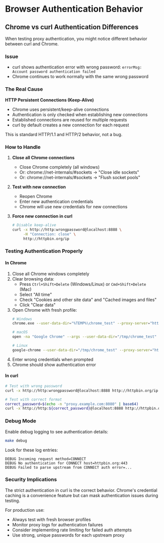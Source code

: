 # Browser Authentication Behavior

## Chrome vs curl Authentication Differences

When testing proxy authentication, you might notice different behavior between curl and Chrome.

### Issue
- curl shows authentication error with wrong password: `errorMsg: Account password authentication failed`
- Chrome continues to work normally with the same wrong password

### The Real Cause

**HTTP Persistent Connections (Keep-Alive)**
- Chrome uses persistent/keep-alive connections
- Authentication is only checked when establishing new connections
- Established connections are reused for multiple requests
- curl by default creates a new connection for each request

This is standard HTTP/1.1 and HTTP/2 behavior, not a bug.

### How to Handle

1. **Close all Chrome connections**
   - Close Chrome completely (all windows)
   - Or: chrome://net-internals/#sockets → "Close idle sockets"
   - Or: chrome://net-internals/#sockets → "Flush socket pools"

2. **Test with new connection**
   - Reopen Chrome
   - Enter new authentication credentials
   - Chrome will use new credentials for new connections

3. **Force new connection in curl**
   ```bash
   # Disable keep-alive
   curl -x http://http:wrongpassword@localhost:8888 \
        -H "Connection: close" \
        http://httpbin.org/ip
   ```

### Testing Authentication Properly

#### In Chrome
1. Close all Chrome windows completely
2. Clear browsing data:
   - Press `Ctrl+Shift+Delete` (Windows/Linux) or `Cmd+Shift+Delete` (Mac)
   - Select "All time"
   - Check "Cookies and other site data" and "Cached images and files"
   - Click "Clear data"
3. Open Chrome with fresh profile:
   ```bash
   # Windows
   chrome.exe --user-data-dir="%TEMP%\chrome_test" --proxy-server="http://localhost:8888"
   
   # macOS
   open -na "Google Chrome" --args --user-data-dir="/tmp/chrome_test" --proxy-server="http://localhost:8888"
   
   # Linux
   google-chrome --user-data-dir="/tmp/chrome_test" --proxy-server="http://localhost:8888"
   ```
4. Enter wrong credentials when prompted
5. Chrome should show authentication error

#### In curl
```bash
# Test with wrong password
curl -x http://http:wrongpassword@localhost:8888 http://httpbin.org/ip

# Test with correct format
correct_password=$(echo -n "proxy.example.com:8080" | base64)
curl -x http://http:${correct_password}@localhost:8888 http://httpbin.org/ip
```

### Debug Mode

Enable debug logging to see authentication details:
```bash
make debug
```

Look for these log entries:
```
DEBUG Incoming request method=CONNECT
DEBUG No authentication for CONNECT host=httpbin.org:443
DEBUG Failed to parse upstream from CONNECT auth error=...
```

### Security Implications

The strict authentication in curl is the correct behavior. Chrome's credential caching is a convenience feature but can mask authentication issues during testing.

For production use:
- Always test with fresh browser profiles
- Monitor proxy logs for authentication failures
- Consider implementing rate limiting for failed auth attempts
- Use strong, unique passwords for each upstream proxy